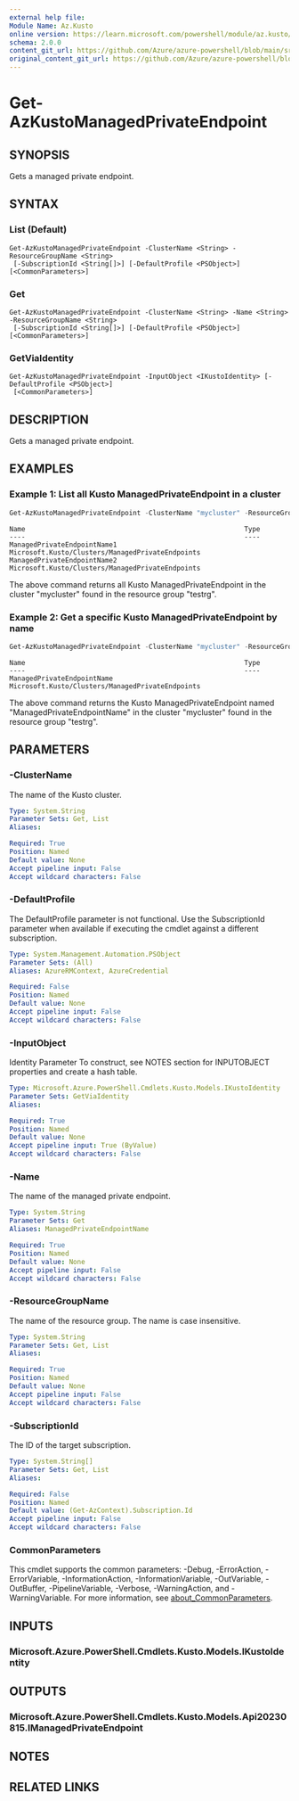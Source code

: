 ```yaml
---
external help file: 
Module Name: Az.Kusto
online version: https://learn.microsoft.com/powershell/module/az.kusto/get-azkustomanagedprivateendpoint
schema: 2.0.0
content_git_url: https://github.com/Azure/azure-powershell/blob/main/src/Kusto/Kusto/help/Get-AzKustoManagedPrivateEndpoint.md
original_content_git_url: https://github.com/Azure/azure-powershell/blob/main/src/Kusto/Kusto/help/Get-AzKustoManagedPrivateEndpoint.md
---
```


# Get-AzKustoManagedPrivateEndpoint

## SYNOPSIS
Gets a managed private endpoint.

## SYNTAX

### List (Default)
```
Get-AzKustoManagedPrivateEndpoint -ClusterName <String> -ResourceGroupName <String>
 [-SubscriptionId <String[]>] [-DefaultProfile <PSObject>] [<CommonParameters>]
```

### Get
```
Get-AzKustoManagedPrivateEndpoint -ClusterName <String> -Name <String> -ResourceGroupName <String>
 [-SubscriptionId <String[]>] [-DefaultProfile <PSObject>] [<CommonParameters>]
```

### GetViaIdentity
```
Get-AzKustoManagedPrivateEndpoint -InputObject <IKustoIdentity> [-DefaultProfile <PSObject>]
 [<CommonParameters>]
```

## DESCRIPTION
Gets a managed private endpoint.

## EXAMPLES

### Example 1: List all Kusto ManagedPrivateEndpoint in a cluster
```powershell
Get-AzKustoManagedPrivateEndpoint -ClusterName "mycluster" -ResourceGroupName "testrg"
```

```output
Name                                                       Type
----                                                       ----
ManagedPrivateEndpointName1                                Microsoft.Kusto/Clusters/ManagedPrivateEndpoints
ManagedPrivateEndpointName2                                Microsoft.Kusto/Clusters/ManagedPrivateEndpoints
```

The above command returns all Kusto ManagedPrivateEndpoint in the cluster "mycluster" found in the resource group "testrg".

### Example 2: Get a specific Kusto ManagedPrivateEndpoint by name
```powershell
Get-AzKustoManagedPrivateEndpoint -ClusterName "mycluster" -ResourceGroupName "testrg" -SubscriptionId "12345678-1234-1234-1234-123456789098" -Name "ManagedPrivateEndpointName"
```

```output
Name                                                       Type
----                                                       ----
ManagedPrivateEndpointName                                 Microsoft.Kusto/Clusters/ManagedPrivateEndpoints
```

The above command returns the Kusto ManagedPrivateEndpoint named "ManagedPrivateEndpointName" in the cluster "mycluster" found in the resource group "testrg".

## PARAMETERS

### -ClusterName
The name of the Kusto cluster.

```yaml
Type: System.String
Parameter Sets: Get, List
Aliases:

Required: True
Position: Named
Default value: None
Accept pipeline input: False
Accept wildcard characters: False
```

### -DefaultProfile
The DefaultProfile parameter is not functional.
Use the SubscriptionId parameter when available if executing the cmdlet against a different subscription.

```yaml
Type: System.Management.Automation.PSObject
Parameter Sets: (All)
Aliases: AzureRMContext, AzureCredential

Required: False
Position: Named
Default value: None
Accept pipeline input: False
Accept wildcard characters: False
```

### -InputObject
Identity Parameter
To construct, see NOTES section for INPUTOBJECT properties and create a hash table.

```yaml
Type: Microsoft.Azure.PowerShell.Cmdlets.Kusto.Models.IKustoIdentity
Parameter Sets: GetViaIdentity
Aliases:

Required: True
Position: Named
Default value: None
Accept pipeline input: True (ByValue)
Accept wildcard characters: False
```

### -Name
The name of the managed private endpoint.

```yaml
Type: System.String
Parameter Sets: Get
Aliases: ManagedPrivateEndpointName

Required: True
Position: Named
Default value: None
Accept pipeline input: False
Accept wildcard characters: False
```

### -ResourceGroupName
The name of the resource group.
The name is case insensitive.

```yaml
Type: System.String
Parameter Sets: Get, List
Aliases:

Required: True
Position: Named
Default value: None
Accept pipeline input: False
Accept wildcard characters: False
```

### -SubscriptionId
The ID of the target subscription.

```yaml
Type: System.String[]
Parameter Sets: Get, List
Aliases:

Required: False
Position: Named
Default value: (Get-AzContext).Subscription.Id
Accept pipeline input: False
Accept wildcard characters: False
```

### CommonParameters
This cmdlet supports the common parameters: -Debug, -ErrorAction, -ErrorVariable, -InformationAction, -InformationVariable, -OutVariable, -OutBuffer, -PipelineVariable, -Verbose, -WarningAction, and -WarningVariable. For more information, see [about_CommonParameters](http://go.microsoft.com/fwlink/?LinkID=113216).

## INPUTS

### Microsoft.Azure.PowerShell.Cmdlets.Kusto.Models.IKustoIdentity

## OUTPUTS

### Microsoft.Azure.PowerShell.Cmdlets.Kusto.Models.Api20230815.IManagedPrivateEndpoint

## NOTES

## RELATED LINKS

